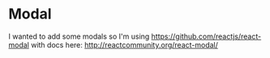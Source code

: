 # Modal

I wanted to add some modals so I'm 
using https://github.com/reactjs/react-modal with docs 
here: http://reactcommunity.org/react-modal/

